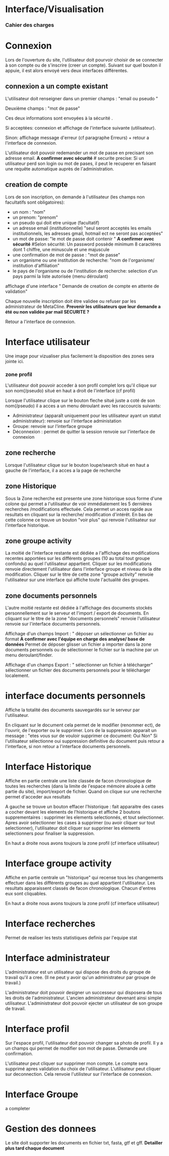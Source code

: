 # Interface/Visualisation #

### Cahier des charges ###


# Connexion #

Lors de l'ouverture du site, l'utilisateur doit pourvoir choisir de se connecter à son compte ou de s'inscrire (creer un compte).
Suivant sur quel bouton il appuie, il est alors envoyé vers deux interfaces différentes.

## connexion a un compte existant ##
L'utilisateur doit renseigner dans un premier champs : "email ou pseudo "

Deuxième champs : "mot de passe"

Ces deux informations sont envoyées à la sécurité .

Si acceptées: connexion et affichage de l'interface suivante (utilisateur).

Sinon: affichage message d'erreur (cf paragraphe Erreurs) + retour a l'interface de connexion.

L'utilisateur doit pouvoir redemander un mot de passe en precisant son adresse email. **A confirmer avec sécurité** # securite precise: Si un utilisateur perd son login ou mot de pases, il peut le recuperer en faisant une requête automatique auprès de l'administration. 

## creation de compte ##

Lors de son inscription, on demande à l'utilisateur (les champs non facultatifs sont obligatoires):
- un nom : "nom"
- un prenom: "prenom"
- un pseudo qui doit etre unique (facultatif)
- un adresse email (institutionnelle) "seul seront acceptés les emails institutionnels, les adresses gmail, hotmail ect ne seront pas acceptées"
- un mot de passe: "le mot de passe doit contenir " **A confirmer avec sécurité**
#Selon sécurité: Un password possède minimum 8 caractères dont 1 chiffre, une minuscule et une majuscule
- une confirmation de mot de passe : "mot de passe"
- un organisme ou une institution de recherche: "nom de l'organisme/ institution d'affiliation"
- le pays de l'organisme ou de l'institution de recherche: selection d'un pays parmi la liste autorisée (menu déroulant)

affichage d'une interface " Demande de creation de compte en attente de validation"

Chaque nouvelle inscription doit être validee ou refuser par les administrateur de MetaCline.
**Prevenir les utilisateurs que leur demande a été ou non validée par mail  SECURITE ?**
	
Retour a l'interface de connexion.

# Interface utilisateur #

Une image pour vizualiser plus facilement la disposition des zones sera jointe ici.

### zone profil ###
L'utilisateur doit pouvoir acceder à son profil complet lors qu'il clique sur son nom(/pseudo) situé en haut a droit de l'interface (cf profil)

Lorsque l'utilisateur clique sur le bouton fleche situé juste a coté de son nom(/pseudo) il a acces a un menu déroulant avec les raccourcis suivants:
- Administrateur (apparaît uniquement pour les utilisateur ayant un statut administrateur): renvoie sur l'interface administation
- Groupe: renvoie sur l'interface groupe 
- Déconnexion : permet de quitter la session renvoie sur l'interface de connexion

## zone recherche ## 
Lorsque l'utilisateur clique sur le bouton loupe/search situé en haut a gauche de l'interface, il a acces a la page de recherche 

## zone Historique ## 
Sous la Zone recherche est presente une zone historique sous forme d'une colone qui permet a l'utilisateur de voir immédiatement les 5 dernières recherches /modifications effectuée. 
Cela permet un acces rapide aux resultats en cliquant sur la recherche/ modification d'intérêt. 
En bas de cette colonne ce trouve un bouton "voir plus" qui renvoie l'utilisateur sur l'interface historique.

## zone groupe activity ##
La moitié de l'interface restante est dédiée a l'affichage des modifications recentes apportées sur les différents groupes (10 au total tout groupe confondu) au quel l'utilisateur appartient. 
Cliquer sur les modifications renvoie directement l'utilisateur dans l'interface groupe et niveau de la dite modification. 
Cliquer sur le titre de cette zone "groupe activity" renvoie l'utilisateur sur une interface qui affiche toute l'actualité des groupes.

## zone documents personnels ##
L'autre moitié restante est dédiée à l'affichage des documents stockés personnellement sur le serveur et l'import / export de documents.
En cliquant sur le titre de la zone "documents personnels" renvoie l'utilisateur renvoie sur l'interface documents personnels.

Affichage d'un champs Import : " déposer un sélectionner un fichier au format **A confirmer avec l'équipe en charge des analyse/ base de données** 
Permet de déposer glisser un fichier a importer dans la zone documents personnels ou de sélectionner le fichier sur la machine par un menu deroulant/finder. 

Affichage d'un champs Export : " sélectionner un fichier à télécharger" 
 sélectionner un fichier des documents personnels pour le télécharger localement. 


# interface documents personnels #

Affiche la totalité des documents sauvegardés sur le serveur par l'utilisateur.

En cliquant sur le document cela permet de le modifier (renommer ect), de l'ouvrir, de l'exporter ou le supprimer.
Lors de la suppression apparait un message : "etes vous sur de vouloir supprimer ce document: Oui  Non"
Si l'utilisateur sélectionne oui suppression definitive du document puis retour a l'interface, si non retour a l'interface documents personnels. 

# Interface Historique # 

Affiche en partie centrale une liste classée de facon chronologique de toutes les recherches (dans la limite de l'espace mémoire alouée à cette partie du site), import/export de fichier.
Quand on clique sur une recherche permet d'acceder aux resultats

A gauche se trouve un bouton effacer l'historique : fait apparaitre des cases a cocher devant les elements de l'historique et affiche 2 boutons supprementaires : supprimer les elements selectionnés, et tout selectionner.
Apres avoir selectionner les cases à supprimer (ou avoir cliquer sur tout selectionner), l'utilisateur doit cliquer sur supprimer les elements selectionners pour finaliser la suppression. 

En haut a droite nous avons toujours la zone profil (cf interface utilisateur)

# Interface groupe activity #

Affiche en partie centrale un "historique" qui recense tous les changements effectuer dans les différents groupes au quel appartient l'utilisateur.
Les resultats apparaissent classés de facon chronologique. 
Chacun d'entres eux sont cliquables. 

En haut a droite nous avons toujours la zone profil (cf interface utilisateur)
 
# Interface recherches #
Permet de realiser les tests statistiques definis par l'equipe stat

# Interface administrateur #

L'administrateur est un utilisateur qui dispose des droits du groupe de travail qu'il a cree. (Il ne peut y avoir qu'un administrateur par groupe de travail.)

L'administrateur doit pouvoir designer un successeur qui disposera de tous les droits de l'administrateur. L'ancien administrateur devenant ainsi simple utilisateur.
L'administrateur doit pouvoir ejecter un utilisateur de son groupe de travail.


# Interface profil #

Sur l'espace profil, l'utilisateur doit pouvoir changer sa photo de profil.
Il y a un champs qui permet de modifier son mot de passe. 
Demande une confirmation.

L'utilisateur peut cliquer sur supprimer mon compte. Le compte sera supprimé apres validation du choix de l'utilisateur.
L'utilisateur peut cliquer sur deconnection. Cela renvoie l'utilisteur sur l'interface de connexion.

# Interface Groupe #
 a completer 


# Gestion des donnees #
Le site doit supporter les documents en fichier txt, fasta, gtf et gff. **Detailler plus tard chaque document**
